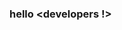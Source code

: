 ### hello <developers !>

<!--
**shreyasingh2003/shreyasingh2003** is a ✨ _special_ ✨ repository because its `README.md` (this file) appears on your GitHub profile.

Here are some ideas to get you started:

- 🔭 I'm Student...
- 🌱 I’m currently learning ...
- 😍 Always seeking for opertunity 
- 🧐 programming 
- 😄 Happiness seeker 
-->
